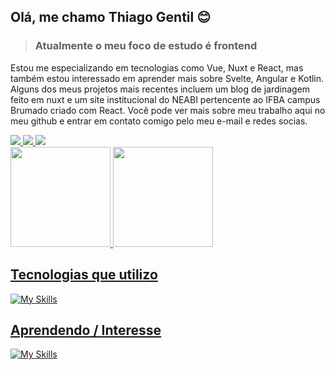 ## Olá, me chamo Thiago Gentil :blush:
> ### **Atualmente** o meu foco de estudo é frontend
Estou me especializando em tecnologias como Vue, Nuxt e React, mas também estou interessado em aprender mais sobre Svelte, Angular e Kotlin. Alguns dos meus projetos mais recentes incluem um blog de jardinagem feito em nuxt e um site institucional do NEABI pertencente ao IFBA campus Brumado criado com React. Você pode ver mais sobre meu trabalho aqui no meu github e entrar em contato comigo pelo meu e-mail e redes socias.

<div align="left">
  
  <a href="https://www.instagram.com/thiago._.gentil/" alt="Instagram">
    <img src="https://img.shields.io/badge/-Instagram-8369CE?style=for-the-badge&logo=Instagram&logoColor=FFF"/>
  </a>
  
  <a href="https://www.linkedin.com/in/ThiagoGentil-/" alt="Linkedin">
    <img src="https://img.shields.io/badge/linkedin-8369CE?style=for-the-badge&logo=linkedin&logoColor=white"/>
  </a>
 
 <a href="mailto:thiagogentil499@gmail.com" alt="e-mail">
    <img src="https://img.shields.io/badge/Gmail-8369CE?style=for-the-badge&logo=gmail&logoColor=white"/>
  </a>
</div>

 <div>
  <a href="https://github.com/Thiagonox">
  <img  height="160em" src="https://github-readme-stats.vercel.app/api?username=Thiagonox&show_icons=true&theme=midnight-purple&include_all_commits=true&count_private=true"/>
   <img height="160em" src="https://github-readme-stats.vercel.app/api/top-langs/?username=Thiagonox&layout=compact&langs_count=6&theme=midnight-purple"/>
</div>
 
 ## Tecnologias que utilizo
 
 ![My Skills](https://skills.thijs.gg/icons?i=js,html,css,tailwind,vue,nuxt,react,vite,git)
 
 ## Aprendendo / Interesse
 
 ![My Skills](https://skills.thijs.gg/icons?i=svelte,angular,kotlin,wasm,next,jest,flutter,electron,tauri)
